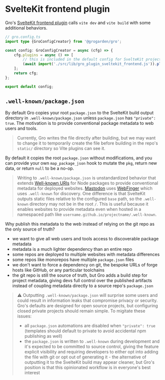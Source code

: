 # SvelteKit frontend plugin

Gro's [SvelteKit frontend plugin](/src/lib/gro_plugin_sveltekit_frontend.ts)
calls `vite dev` and `vite build` with some additional behaviors.

```ts
// gro.config.ts
import type {GroConfigCreator} from '@grogarden/gro';

const config: GroConfigCreator = async (cfg) => {
	cfg.plugins = async () => [
		// this is included in the default config for SvelteKit projects:
		(await import('./src/lib/gro_plugin_sveltekit_frontend.js')).plugin(),
	];
	return cfg;
};

export default config;
```

## `.well-known/package.json`

By default Gro copies your root `package.json`
to the SvelteKit build output directory in `.well-known/package.json`
unless `package.json` has `"private": true`.
The motivation is to provide conventional package metadata to web users and tools.

> Currently, Gro writes the file directly after building,
> but we may want to change it to temporarily create the file before building
> in the repo's `static/` directory so Vite plugins can see it.

By default it copies the root `package.json` without modifications,
and you can provide your own `map_package_json` hook to
mutate the `pkg`, return new data, or return `null` to be a no-op.

> Writing to `.well-known/package.json` is unstandardized behavior that
> extends [Well-known URIs](https://wikipedia.org/wiki/Well-known_URIs) for Node packages
> to provide conventional metadata for deployed websites.
> [Mastodon](<https://en.wikipedia.org/wiki/Mastodon_(social_network)>) uses
> [WebFinger](https://en.wikipedia.org/wiki/WebFinger) which uses `.well-known` for discovery.
> One difference is that SvelteKit outputs static files relative to the configured `base` path,
> so the `.well-known` directory may not be in the root `/`.
> This is useful because it enables websites to provide metadata even when hosted in a namespaced
> path like `username.github.io/projectname/.well-known`.

Why publish this metadata to the web instead of relying on the git repo as the only source of truth?

- we want to give all web users and tools access to discoverable package metadata
- metadata is a much lighter dependency than an entire repo
- some repos are deployed to multiple websites with metadata differences
- some repos like monorepos have multiple `package.json` files
- we don't want to force a dependency on git, the bespoke URLs of forge hosts like GitHub,
  or any particular toolchains
- the git repo is still the source of truth, but Gro adds a build step for project metadata,
  giving devs full control over the published artifacts
  instead of coupling metadata directly to a source repo's `package.json`

> ⚠️ Outputting `.well-known/package.json` will surprise some users
> and could result in information leaks that compromise privacy or security.
> Gro's defaults are designed for open source projects,
> but configuring closed private projects should remain simple.
> To migitate these issues:
>
> - all `package.json` automations are disabled when `"private": true`
>   (templates should default to private to avoid accidental npm publishing as well)
> - the `package.json` is written to `.well-known` during development
>   and it's expected to be committed to source control, giving the feature explicit visibility
>   and requiring developers to either opt into adding the file with git
>   or opt out of generating it -
>   the alternative of outputting it to the SvelteKit build may appear cleaner,
>   but Gro's position is that this opinionated workflow is in everyone's best interest
